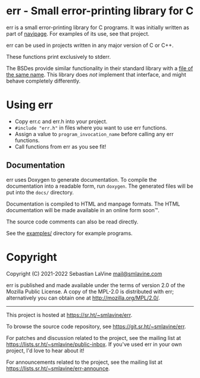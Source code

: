 # err - Small error-printing library for C

err is a small error-printing library for C programs. It was initially
written as part of [navipage](https://sr.ht/~smlavine/navipage). For
examples of its use, see that project.

err can be used in projects written in any major version of C or C++.

These functions print exclusively to stderr.

The BSDes provide similar functionality in their standard library with a
[file of the same name][freebsd-err.h]. This library does *not*
implement that interface, and might behave completely differently.

[freebsd-err.h]: https://www.freebsd.org/cgi/man.cgi?query=err

# Using err

- Copy err.c and err.h into your project.
- `#include "err.h"` in files where you want to use err functions.
- Assign a value to `program_invocation_name` before calling any err functions.
- Call functions from err as you see fit!

## Documentation

err uses Doxygen to generate documentation. To compile the documentation
into a readable form, run `doxygen`. The generated files will be put
into the `docs/` directory.

Documentation is compiled to HTML and manpage formats.
The HTML documentation will be made available in an online form soon™.

The source code comments can also be read directly.

See the [examples/][examples] directory for example programs.

[examples]: https://git.sr.ht/~smlavine/err/tree/master/item/examples/

# Copyright

Copyright (C) 2021-2022 Sebastian LaVine <mail@smlavine.com>

err is published and made available under the terms of version 2.0 of
the Mozilla Public License. A copy of the MPL-2.0 is distributed with
err; alternatively you can obtain one at <http://mozilla.org/MPL/2.0/>.

---

This project is hosted at <https://sr.ht/~smlavine/err>.

To browse the source code repository, see
<https://git.sr.ht/~smlavine/err>.

For patches and discussion related to the project, see the mailing list
at <https://lists.sr.ht/~smlavine/public-inbox>. If you've used err in
your own project, I'd love to hear about it!

For announcements related to the project, see the mailing list at
<https://lists.sr.ht/~smlavine/err-announce>.
